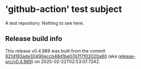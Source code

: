 # 'github-action' test subject

A test repository. Nothing to see here.


## Release build info

This release v0.4.989 was built from the commit [921d193ade30490eccb48d1be07d7f7f02020a80](https://github.com/kattecon/gh-release-test-ga/tree/921d193ade30490eccb48d1be07d7f7f02020a80) (aka [release-src/v0.4.989](https://github.com/kattecon/gh-release-test-ga/tree/release-src/v0.4.989)) on 2025-02-22T02:53:07.724Z.
        